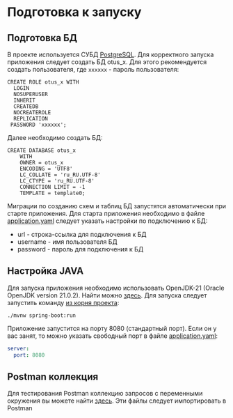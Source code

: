 # Подготовка к запуску

## Подготовка БД

В проекте используется СУБД [PostgreSQL](https://www.postgresql.org/download/). Для корректного запуска приложения следует
создать БД otus_x. Для этого рекомендуется создать пользователя, где `хххххх` - пароль пользователя:
```postgres-psql
CREATE ROLE otus_x WITH
  LOGIN
  NOSUPERUSER
  INHERIT
  CREATEDB
  NOCREATEROLE
  REPLICATION
 PASSWORD 'xxxxxx';
```
Далее необходимо создать БД:
```postgres-psql
CREATE DATABASE otus_x
    WITH
    OWNER = otus_x
    ENCODING = 'UTF8'
    LC_COLLATE = 'ru_RU.UTF-8'
    LC_CTYPE = 'ru_RU.UTF-8'
    CONNECTION LIMIT = -1
    TEMPLATE = template0;
```
Миграции по созданию схем и таблиц БД запустятся автоматически при старте приложения.
Для старта приложения необходимо в файле [application.yaml](src/main/resources/application.yaml)
следует указать настройки по подключению к БД:
* url - строка-ссылка для подключения к БД
* username - имя пользователя БД
* password - пароль для подключения к БД

## Настройка JAVA

Для запуска приложения необходимо использовать OpenJDK-21 (Oracle OpenJDK version 21.0.2).
Найти можно [здесь](https://jdk.java.net/21/).
Для запуска следует запустить команду [из корня проекта](.):
```
./mvnw spring-boot:run
```

Приложение запустится на порту 8080 (стандартный порт). Если он у вас занят, то
можно указать свободный порт в файле [application.yaml](src/main/resources/application.yaml):
```yaml
server:
  port: 8080
```

## Postman коллекция

Для тестирования Postman коллекцию запросов с переменными окружения вы можете найти 
[здесь](postman). Эти файлы следует импортировать в Postman
